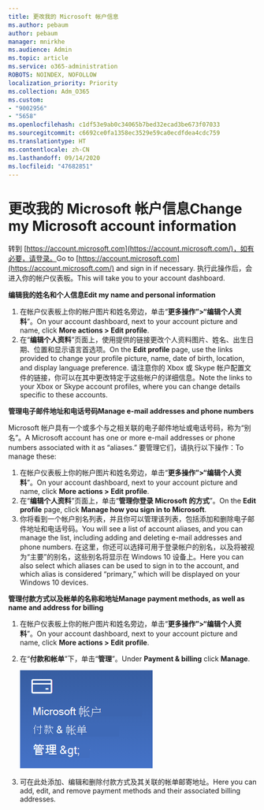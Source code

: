 ```yaml
---
title: 更改我的 Microsoft 帐户信息
ms.author: pebaum
author: pebaum
manager: mnirkhe
ms.audience: Admin
ms.topic: article
ms.service: o365-administration
ROBOTS: NOINDEX, NOFOLLOW
localization_priority: Priority
ms.collection: Adm_O365
ms.custom:
- "9002956"
- "5658"
ms.openlocfilehash: c1df53e9ab0c34065b7bed32ecad3be673f07033
ms.sourcegitcommit: c6692ce0fa1358ec3529e59ca0ecdfdea4cdc759
ms.translationtype: HT
ms.contentlocale: zh-CN
ms.lasthandoff: 09/14/2020
ms.locfileid: "47682851"
---
```

# <a name="change-my-microsoft-account-information"></a><span data-ttu-id="dc470-102">更改我的 Microsoft 帐户信息</span><span class="sxs-lookup"><span data-stu-id="dc470-102">Change my Microsoft account information</span></span>

<span data-ttu-id="dc470-103">转到 [https://account.microsoft.com](https://account.microsoft.com/)，如有必要，请登录。</span><span class="sxs-lookup"><span data-stu-id="dc470-103">Go to [https://account.microsoft.com](https://account.microsoft.com/) and sign in if necessary.</span></span> <span data-ttu-id="dc470-104">执行此操作后，会进入你的帐户仪表板。</span><span class="sxs-lookup"><span data-stu-id="dc470-104">This will take you to your account dashboard.</span></span>  

<span data-ttu-id="dc470-105">**编辑我的姓名和个人信息**</span><span class="sxs-lookup"><span data-stu-id="dc470-105">**Edit my name and personal information**</span></span>

1. <span data-ttu-id="dc470-106">在帐户仪表板上你的帐户图片和姓名旁边，单击“**更多操作”>“编辑个人资料**”。</span><span class="sxs-lookup"><span data-stu-id="dc470-106">On your account dashboard, next to your account picture and name, click **More actions > Edit profile**.</span></span>
2. <span data-ttu-id="dc470-107">在“**编辑个人资料**”页面上，使用提供的链接更改个人资料图片、姓名、出生日期、位置和显示语言首选项。</span><span class="sxs-lookup"><span data-stu-id="dc470-107">On the **Edit profile** page, use the links provided to change your profile picture, name, date of birth, location, and display language preference.</span></span> <span data-ttu-id="dc470-108">请注意你的 Xbox 或 Skype 帐户配置文件的链接，你可以在其中更改特定于这些帐户的详细信息。</span><span class="sxs-lookup"><span data-stu-id="dc470-108">Note the links to your Xbox or Skype account profiles, where you can change details specific to these accounts.</span></span>

<span data-ttu-id="dc470-109">**管理电子邮件地址和电话号码**</span><span class="sxs-lookup"><span data-stu-id="dc470-109">**Manage e-mail addresses and phone numbers**</span></span>

<span data-ttu-id="dc470-110">Microsoft 帐户具有一个或多个与之相关联的电子邮件地址或电话号码，称为“别名”。</span><span class="sxs-lookup"><span data-stu-id="dc470-110">A Microsoft account has one or more e-mail addresses or phone numbers associated with it as “aliases.”</span></span> <span data-ttu-id="dc470-111">要管理它们，请执行以下操作：</span><span class="sxs-lookup"><span data-stu-id="dc470-111">To manage these:</span></span>

1. <span data-ttu-id="dc470-112">在帐户仪表板上你的帐户图片和姓名旁边，单击“**更多操作”>“编辑个人资料**”。</span><span class="sxs-lookup"><span data-stu-id="dc470-112">On your account dashboard, next to your account picture and name, click **More actions > Edit profile**.</span></span>
2. <span data-ttu-id="dc470-113">在“**编辑个人资料**”页面上，单击“**管理你登录 Microsoft 的方式**”。</span><span class="sxs-lookup"><span data-stu-id="dc470-113">On the **Edit profile** page, click **Manage how you sign in to Microsoft**.</span></span> 
3. <span data-ttu-id="dc470-114">你将看到一个帐户别名列表，并且你可以管理该列表，包括添加和删除电子邮件地址和电话号码。</span><span class="sxs-lookup"><span data-stu-id="dc470-114">You will see a list of account aliases, and you can manage the list, including adding and deleting e-mail addresses and phone numbers.</span></span> <span data-ttu-id="dc470-115">在这里，你还可以选择可用于登录帐户的别名，以及将被视为“主要”的别名，这些别名将显示在 Windows 10 设备上。</span><span class="sxs-lookup"><span data-stu-id="dc470-115">Here you can also select which aliases can be used to sign in to the account, and which alias is considered “primary,” which will be displayed on your Windows 10 devices.</span></span>

<span data-ttu-id="dc470-116">**管理付款方式以及帐单的名称和地址**</span><span class="sxs-lookup"><span data-stu-id="dc470-116">**Manage payment methods, as well as name and address for billing**</span></span> 

1. <span data-ttu-id="dc470-117">在帐户仪表板上你的帐户图片和姓名旁边，单击“**更多操作”>“编辑个人资料**”。</span><span class="sxs-lookup"><span data-stu-id="dc470-117">On your account dashboard, next to your account picture and name, click **More actions > Edit profile**.</span></span>
2. <span data-ttu-id="dc470-118">在“**付款和帐单**”下，单击“**管理**”。</span><span class="sxs-lookup"><span data-stu-id="dc470-118">Under **Payment & billing** click **Manage**.</span></span>

    ![管理付款和帐单](media/manage-account.png)

3. <span data-ttu-id="dc470-120">可在此处添加、编辑和删除付款方式及其关联的帐单邮寄地址。</span><span class="sxs-lookup"><span data-stu-id="dc470-120">Here you can add, edit, and remove payment methods and their associated billing addresses.</span></span> 
